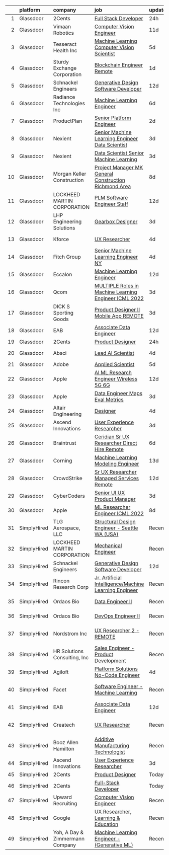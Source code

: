 

|    | platform    | company                         | job                                                                                                                                                                                                                                                                                                                                                                                                                                                                                                                                                                                                                                                                                                                                                                                                                                                                                                                                                                                                                                                                                                                                                                                                                                                                                                                                                                                 | update_time   | location                   |
|---:|:------------|:--------------------------------|:------------------------------------------------------------------------------------------------------------------------------------------------------------------------------------------------------------------------------------------------------------------------------------------------------------------------------------------------------------------------------------------------------------------------------------------------------------------------------------------------------------------------------------------------------------------------------------------------------------------------------------------------------------------------------------------------------------------------------------------------------------------------------------------------------------------------------------------------------------------------------------------------------------------------------------------------------------------------------------------------------------------------------------------------------------------------------------------------------------------------------------------------------------------------------------------------------------------------------------------------------------------------------------------------------------------------------------------------------------------------------------|:--------------|:---------------------------|
|  1 | Glassdoor   | 2Cents                          | [Full Stack Developer](https://www.glassdoor.com/partner/jobListing.htm?pos=116&ao=1136043&s=58&guid=000001821537838a9df700b7528e104f&src=GD_JOB_AD&t=SR&vt=w&ea=1&cs=1_8a989238&cb=1658213336311&jobListingId=1008012892026&jrtk=3-0-1g8ajf0ukkhqg801-1g8ajf0v4irno800-85534a6b2d893294-)                                                                                                                                                                                                                                                                                                                                                                                                                                                                                                                                                                                                                                                                                                                                                                                                                                                                                                                                                                                                                                                                                          | 24h           | Remote                     |
|  2 | Glassdoor   | Vimaan Robotics                 | [Computer Vision Engineer](https://www.glassdoor.com/partner/jobListing.htm?pos=115&ao=1136043&s=58&guid=000001821537838a9df700b7528e104f&src=GD_JOB_AD&t=SR&vt=w&cs=1_b18d11e6&cb=1658213336311&jobListingId=1007990218816&jrtk=3-0-1g8ajf0ukkhqg801-1g8ajf0v4irno800-478aadadec11aaa1-)                                                                                                                                                                                                                                                                                                                                                                                                                                                                                                                                                                                                                                                                                                                                                                                                                                                                                                                                                                                                                                                                                           | 11d           | Santa Clara, CA            |
|  3 | Glassdoor   | Tesseract Health  Inc           | [Machine Learning Computer Vision Scientist](https://www.glassdoor.com/partner/jobListing.htm?pos=110&ao=1136043&s=58&guid=000001821537838a9df700b7528e104f&src=GD_JOB_AD&t=SR&vt=w&ea=1&cs=1_ebed5d32&cb=1658213336310&jobListingId=1008002710891&jrtk=3-0-1g8ajf0ukkhqg801-1g8ajf0v4irno800-fd7670455c9a02f9-)                                                                                                                                                                                                                                                                                                                                                                                                                                                                                                                                                                                                                                                                                                                                                                                                                                                                                                                                                                                                                                                                    | 5d            | Remote                     |
|  4 | Glassdoor   | Sturdy Exchange Corporation     | [Blockchain Engineer  Remote ](https://www.glassdoor.com/partner/jobListing.htm?pos=108&ao=1136043&s=58&guid=000001821537838a9df700b7528e104f&src=GD_JOB_AD&t=SR&vt=w&ea=1&cs=1_7a6f3322&cb=1658213336310&jobListingId=1008010329731&jrtk=3-0-1g8ajf0ukkhqg801-1g8ajf0v4irno800-7d55b355f04952f3-)                                                                                                                                                                                                                                                                                                                                                                                                                                                                                                                                                                                                                                                                                                                                                                                                                                                                                                                                                                                                                                                                                  | 1d            | Remote                     |
|  5 | Glassdoor   | Schnackel Engineers             | [Generative Design Software Developer](https://www.glassdoor.com/partner/jobListing.htm?pos=101&ao=1110586&s=58&guid=000001821537838a9df700b7528e104f&src=GD_JOB_AD&t=SR&vt=w&ea=1&cs=1_22555cf7&cb=1658213336309&jobListingId=1007987458836&cpc=6193B0C32834B022&jrtk=3-0-1g8ajf0ukkhqg801-1g8ajf0v4irno800-7e547bc3bbec425b--6NYlbfkN0BrTPNwjDoELvBVia9gkET74rNEsU_fi4RRK14NiMbuskwBmYiUl43ITcLe-zL9azDC2bpr2SCa5atbsWtVarJGFgRc_UdXsaXv9eSq5MhWIbYHXS2iNjxtl57jP_-YbQkWhoL7t-RZsYxZUoCrAWVDMEXxgRFdx9CQTy9-cnfIsIM4DpLEIpgy2J1BXSAbDoZ4B8auiSWAkjKrrMxcGW0e5yx-M9OXuF124zHEDcZmPjaS9pQU2cSYBSgMqh2s2zGH1l2YPaxBrdw7nFjL5NfM9txUvNp9XL80dZimdtfpRRFCjugp4gUdu0DOWNloomLoAvgmanJ7vYJZVlGXZNF66-9VNQIEvLuaocewCiyXJlP7sZiOKSCUPZ1Wb5GnEgoGoZ6D4xaiQfjtg04GNMPWiFZ5h307M7Im8iosmX_WeAHjUFA31gAoxJtF_8D6CIcVDHPQC2ZBw3b74kYOhhE8Qe_mozWjMF25Q-88aw7JJN2gDBBKy6F8U761YvFcpuX0_3uyI1GYdYJFxNhKRQa8XQUY0-qkY6Q%3D)                                                                                                                                                                                                                                                                                                                                                                                                                                                                       | 12d           | Omaha, NE                  |
|  6 | Glassdoor   | Radiance Technologies Inc       | [Machine Learning Engineer](https://www.glassdoor.com/partner/jobListing.htm?pos=127&ao=1136043&s=58&guid=000001821537838a9df700b7528e104f&src=GD_JOB_AD&t=SR&vt=w&ea=1&cs=1_8afad200&cb=1658213336312&jobListingId=1008001619467&jrtk=3-0-1g8ajf0ukkhqg801-1g8ajf0v4irno800-2b17d835cad19686-)                                                                                                                                                                                                                                                                                                                                                                                                                                                                                                                                                                                                                                                                                                                                                                                                                                                                                                                                                                                                                                                                                     | 6d            | Beavercreek, OH            |
|  7 | Glassdoor   | ProductPlan                     | [Senior Platform Engineer](https://www.glassdoor.com/partner/jobListing.htm?pos=125&ao=1136043&s=58&guid=000001821537838a9df700b7528e104f&src=GD_JOB_AD&t=SR&vt=w&ea=1&cs=1_59d85fab&cb=1658213336312&jobListingId=1008009409524&jrtk=3-0-1g8ajf0ukkhqg801-1g8ajf0v4irno800-fd60eb651355d6fa-)                                                                                                                                                                                                                                                                                                                                                                                                                                                                                                                                                                                                                                                                                                                                                                                                                                                                                                                                                                                                                                                                                      | 2d            | Santa Barbara, CA          |
|  8 | Glassdoor   | Nexient                         | [Senior Machine Learning Engineer Data Scientist](https://www.glassdoor.com/partner/jobListing.htm?pos=113&ao=1136043&s=58&guid=000001821537838a9df700b7528e104f&src=GD_JOB_AD&t=SR&vt=w&cs=1_0e8d6329&cb=1658213336311&jobListingId=1008008457368&jrtk=3-0-1g8ajf0ukkhqg801-1g8ajf0v4irno800-8cd60bd847106d8e-)                                                                                                                                                                                                                                                                                                                                                                                                                                                                                                                                                                                                                                                                                                                                                                                                                                                                                                                                                                                                                                                                    | 3d            | Ann Arbor, MI              |
|  9 | Glassdoor   | Nexient                         | [Data Scientist Senior Machine Learning](https://www.glassdoor.com/partner/jobListing.htm?pos=123&ao=1136043&s=58&guid=000001821537838a9df700b7528e104f&src=GD_JOB_AD&t=SR&vt=w&cs=1_147ba915&cb=1658213336312&jobListingId=1008008458372&jrtk=3-0-1g8ajf0ukkhqg801-1g8ajf0v4irno800-3743e5ff5b45fd1d-)                                                                                                                                                                                                                                                                                                                                                                                                                                                                                                                                                                                                                                                                                                                                                                                                                                                                                                                                                                                                                                                                             | 3d            | Columbus, OH               |
| 10 | Glassdoor   | Morgan Keller Construction      | [Project Manager   MK General Construction Richmond Area](https://www.glassdoor.com/partner/jobListing.htm?pos=103&ao=1110586&s=58&guid=000001821537838a9df700b7528e104f&src=GD_JOB_AD&t=SR&vt=w&cs=1_b0dbe737&cb=1658213336309&jobListingId=1007994992903&cpc=1CBFC3E34E2A31FF&jrtk=3-0-1g8ajf0ukkhqg801-1g8ajf0v4irno800-65d2a9abe4056e8a--6NYlbfkN0D0ff9e8Lfwlpl5zGbQmpn59AL71QmFd7VKOAnfyjZzp5sdngV8WPgYe0dov1m7Y2k2ZT2tEuC6MVosuGVqHDHEXdZCGFxWjSCyP0ziKxaqVe5KnoeIJ0V6RKBFE0TLf_B01_lBywN-suZI_jBOOKDVkQst5FJ58k-dfxDVYb-14PfEFNgtLWpFZarJeqhpho3SNQO-8NlSCUUjonbo2ui_HZlPLt1gO0Ru3stXPfPLsq4-GiukenK8ihc7dJW8UCD5Urr4SFZpjgbW2MjkSfIIWSGmF8CYE4eytAewL9uvppLJUWCgkhx81KKyjce3TommLTEp5hS_34wEfWiHTB2b6mk6cpwdB5EHu7TkFi0Tpo9Uei-BCI-4t5Q7uyGeSyhJFYPumu6sB0jYhY38B4ttrzHTFGBL49ozQe15EtStcCRq0lZfs_zPlOX7nD2ToAsrZ18BpeSE49a2VSo48vwXJQsfmfDUEno%3D)                                                                                                                                                                                                                                                                                                                                                                                                                                                                                                                         | 8d            | Richmond, VA               |
| 11 | Glassdoor   | LOCKHEED MARTIN CORPORATION     | [PLM Software Engineer Staff](https://www.glassdoor.com/partner/jobListing.htm?pos=122&ao=1136043&s=58&guid=000001821537838a9df700b7528e104f&src=GD_JOB_AD&t=SR&vt=w&cs=1_acdab703&cb=1658213336312&jobListingId=1007988779513&jrtk=3-0-1g8ajf0ukkhqg801-1g8ajf0v4irno800-ca9b7bddf1a7b93a-)                                                                                                                                                                                                                                                                                                                                                                                                                                                                                                                                                                                                                                                                                                                                                                                                                                                                                                                                                                                                                                                                                        | 12d           | Grand Prairie, TX          |
| 12 | Glassdoor   | LHP Engineering Solutions       | [Gearbox Designer](https://www.glassdoor.com/partner/jobListing.htm?pos=109&ao=1136043&s=58&guid=000001821537838a9df700b7528e104f&src=GD_JOB_AD&t=SR&vt=w&ea=1&cs=1_d835e87e&cb=1658213336310&jobListingId=1008008477798&jrtk=3-0-1g8ajf0ukkhqg801-1g8ajf0v4irno800-1593ba4b841fd41b-)                                                                                                                                                                                                                                                                                                                                                                                                                                                                                                                                                                                                                                                                                                                                                                                                                                                                                                                                                                                                                                                                                              | 3d            | Novi, MI                   |
| 13 | Glassdoor   | Kforce                          | [UX Researcher](https://www.glassdoor.com/partner/jobListing.htm?pos=104&ao=1110586&s=58&guid=000001821537838a9df700b7528e104f&src=GD_JOB_AD&t=SR&vt=w&cs=1_d2b511a8&cb=1658213336310&jobListingId=1008005891397&cpc=654405A9B1E0A9F5&jrtk=3-0-1g8ajf0ukkhqg801-1g8ajf0v4irno800-e4c2b24613f928ce--6NYlbfkN0C5IatSLh_Ak1q39eQQoPIxD737RW9NeiYGvIRXkrLjEBkC4LI6KweFWWPiS1PvvlyTklMnnQ_buaV2_SkKGWvccSW_mylaG-durmWOS5mcSmVMDNnowR7oX6Ew1L-J_Jdqxvap4ARkWXSzg1LAe2Z95TsAVoesQzNv57Zw9RvXkND4VdIhC5UHyVUtK-5OE28kTKnhHrutmz0ExDZPcFoybnxmIP52pP2Le5yumWfnAoJh2H7ymQscQmERBJf6zOcFzc7r7rOKT72y9Vu78LKYJCA7DxdLqNYv8fzMOEFA9AeV2YEO2ZdxupnfYwj9TC9V5Pi1DucX3dRtr7dE0bAs4Yb6OeFqLL2MhqrNokDPAh-tHHpLcXf7rgQtkcw6tDgJ8JPd81N1mNDz9R8uP9KlKVOh0xMLCufM-eF38ynLXL7vXvDf51T4jCGP1QoJdPdOl45ryOl-j85ecttupRNzGKOt2uTUWs61tl6JhPTSLtTeA73SmUR9u2IzSM5oNTh5VDkcXnXTkEBim6uRKF-ha02mVRVd3ODPw5Vk-kwG-UH7mT8f4bIv16uXxYygsnAajtZ9tIlBLI0ZF00WqRknzPunNH26apg%3D)                                                                                                                                                                                                                                                                                                                                                                                                                                   | 4d            | Waltham, MA                |
| 14 | Glassdoor   | Fitch Group                     | [Senior Machine Learning Engineer  NY](https://www.glassdoor.com/partner/jobListing.htm?pos=117&ao=1136043&s=58&guid=000001821537838a9df700b7528e104f&src=GD_JOB_AD&t=SR&vt=w&cs=1_c70bbf9a&cb=1658213336311&jobListingId=1008006587390&jrtk=3-0-1g8ajf0ukkhqg801-1g8ajf0v4irno800-ec874135c433fd6d-)                                                                                                                                                                                                                                                                                                                                                                                                                                                                                                                                                                                                                                                                                                                                                                                                                                                                                                                                                                                                                                                                               | 4d            | New York, NY               |
| 15 | Glassdoor   | Eccalon                         | [Machine Learning Engineer](https://www.glassdoor.com/partner/jobListing.htm?pos=118&ao=1136043&s=58&guid=000001821537838a9df700b7528e104f&src=GD_JOB_AD&t=SR&vt=w&ea=1&cs=1_24ce9c44&cb=1658213336311&jobListingId=1007987494120&jrtk=3-0-1g8ajf0ukkhqg801-1g8ajf0v4irno800-1be63e6e10b503d5-)                                                                                                                                                                                                                                                                                                                                                                                                                                                                                                                                                                                                                                                                                                                                                                                                                                                                                                                                                                                                                                                                                     | 12d           | Hanover, MD                |
| 16 | Glassdoor   | Qcom                            | [MULTIPLE Roles in Machine Learning Engineer ICML 2022](https://www.glassdoor.com/partner/jobListing.htm?pos=119&ao=1136043&s=58&guid=000001821537838a9df700b7528e104f&src=GD_JOB_AD&t=SR&vt=w&cs=1_44939e32&cb=1658213336311&jobListingId=1008008312368&jrtk=3-0-1g8ajf0ukkhqg801-1g8ajf0v4irno800-54bf61d0ed1361c2-)                                                                                                                                                                                                                                                                                                                                                                                                                                                                                                                                                                                                                                                                                                                                                                                                                                                                                                                                                                                                                                                              | 3d            | San Diego, CA              |
| 17 | Glassdoor   | DICK S Sporting Goods           | [Product Designer II   Mobile App  REMOTE ](https://www.glassdoor.com/partner/jobListing.htm?pos=121&ao=1136043&s=58&guid=000001821537838a9df700b7528e104f&src=GD_JOB_AD&t=SR&vt=w&cs=1_a3e3bfe0&cb=1658213336311&jobListingId=1008008941755&jrtk=3-0-1g8ajf0ukkhqg801-1g8ajf0v4irno800-be7c7078d6baa20f-)                                                                                                                                                                                                                                                                                                                                                                                                                                                                                                                                                                                                                                                                                                                                                                                                                                                                                                                                                                                                                                                                          | 3d            | Coraopolis, PA             |
| 18 | Glassdoor   | EAB                             | [Associate Data Engineer](https://www.glassdoor.com/partner/jobListing.htm?pos=106&ao=1136043&s=58&guid=000001821537838a9df700b7528e104f&src=GD_JOB_AD&t=SR&vt=w&cs=1_f9a80c74&cb=1658213336310&jobListingId=1007987430800&jrtk=3-0-1g8ajf0ukkhqg801-1g8ajf0v4irno800-fd240d8bfc4e04cb-)                                                                                                                                                                                                                                                                                                                                                                                                                                                                                                                                                                                                                                                                                                                                                                                                                                                                                                                                                                                                                                                                                            | 12d           | Washington, DC             |
| 19 | Glassdoor   | 2Cents                          | [Product Designer](https://www.glassdoor.com/partner/jobListing.htm?pos=111&ao=1136043&s=58&guid=000001821537838a9df700b7528e104f&src=GD_JOB_AD&t=SR&vt=w&ea=1&cs=1_99d8bf48&cb=1658213336310&jobListingId=1008012892209&jrtk=3-0-1g8ajf0ukkhqg801-1g8ajf0v4irno800-87ec4afc59254818-)                                                                                                                                                                                                                                                                                                                                                                                                                                                                                                                                                                                                                                                                                                                                                                                                                                                                                                                                                                                                                                                                                              | 24h           | Remote                     |
| 20 | Glassdoor   | Absci                           | [Lead AI Scientist](https://www.glassdoor.com/partner/jobListing.htm?pos=112&ao=1136043&s=58&guid=000001821537838a9df700b7528e104f&src=GD_JOB_AD&t=SR&vt=w&ea=1&cs=1_5ba80cac&cb=1658213336311&jobListingId=1008005973144&jrtk=3-0-1g8ajf0ukkhqg801-1g8ajf0v4irno800-62b20ff18c6763b3-)                                                                                                                                                                                                                                                                                                                                                                                                                                                                                                                                                                                                                                                                                                                                                                                                                                                                                                                                                                                                                                                                                             | 4d            | Vancouver, WA              |
| 21 | Glassdoor   | Adobe                           | [Applied Scientist](https://www.glassdoor.com/partner/jobListing.htm?pos=124&ao=1136043&s=58&guid=000001821537838a9df700b7528e104f&src=GD_JOB_AD&t=SR&vt=w&cs=1_b6709662&cb=1658213336312&jobListingId=1008002513355&jrtk=3-0-1g8ajf0ukkhqg801-1g8ajf0v4irno800-1f282fbfde7d387b-)                                                                                                                                                                                                                                                                                                                                                                                                                                                                                                                                                                                                                                                                                                                                                                                                                                                                                                                                                                                                                                                                                                  | 5d            | Seattle, WA                |
| 22 | Glassdoor   | Apple                           | [AI ML Research Engineer   Wireless 5G 6G](https://www.glassdoor.com/partner/jobListing.htm?pos=102&ao=1110586&s=58&guid=000001821537838a9df700b7528e104f&src=GD_JOB_AD&t=SR&vt=w&cs=1_7fe935ee&cb=1658213336309&jobListingId=1007988604965&cpc=AC285F3A3ECA6BB0&jrtk=3-0-1g8ajf0ukkhqg801-1g8ajf0v4irno800-783fb6ade06d776f--6NYlbfkN0BvKrLyj5gPmtZO9T8euul8TCxuuKNOtzRJOomxnwSEodTz2Bc-sPZl8WPllYOnI2gt4bcpvk4rjjpceTIx1ze-fyFjpQ8LaoGWozxobRTjMiyMx36dAmBDdK6tEgLCHcpvdRwtryjbi1cjv8e1pnr3ueyM9uYJj1ww3ngqaZBFwK4AsVymDpSafOLIFg8MmpjCg61OS668GmqqanfT6AwKjXnddt8EHmHfPmPF61NSi6CPIfgYBXSoaRKGtQOhICRKJ0G4uRXoerD3y6KVP4Qs2Z6_N35KLheHXTX-23E4lwECsDberzAyKi1rv5y6y0h7MfaQlT_SZA5JmgmbuTA1g5aUN4Mvm3ZHV4H7sCda53MbeNj3vdgyz7uC_0AEE-lPz-NSlkgZ-eAnuddUAbf9JeYQN8U5UDs4BxIrTGsvPWGxx2W2THJO4ptcqibJoD7eWI_KaWcPPgqrSrAiz5Bugy_5LSjrC2aUhjzEl7tXBel8V_SQsbyOUPJD8g8CmRcROdz8z67nrmpDNICW7wvi8bD2GlJwU8JGXhcdgJxn4C47JJV65Ip8I-41ndHGshp0MBZe7BQNsCsP7Ewl5yticQZ-Cmlwv14YNc_WUcfptFIMlkwIvOACj4rgUTD_-INem8idN9-JZkqc3IyC1Xs9FgoO2EpwtAoWM_CgjKSLnIbfIU76uj-CY88OQvA_fNZPORXxwFK6qTB53TgdR0ZKrMw82CTV161bluaqj2H9DslMKAI0wGjfVsi0bXFHN8lBM1bZVkVXffc7Y-q6yX10Yqd3TpMMrU0z-9102rM4_wGojZIywMr-kNit4NcueNZY8GOr-Oq3fOB9NsQiEs3ZHYgXU6jiqUrJkQcAvHtTw1rmxRdYXnM28NFBFgSWS2xwVHit3-p_MIcekcWlXi9XSPZ6AeA0fN9YuHi9pUeSepXuo8R8pwW4aqcN_YXX3DB3sREbfQQh5oy_iiP_hKu_QYrhYB9VNPQ%3D)        | 12d           | San Diego, CA              |
| 23 | Glassdoor   | Apple                           | [Data Engineer  Maps Eval Metrics](https://www.glassdoor.com/partner/jobListing.htm?pos=129&ao=1136043&s=58&guid=000001821537838a9df700b7528e104f&src=GD_JOB_AD&t=SR&vt=w&cs=1_b348ccb8&cb=1658213336312&jobListingId=1008008289048&jrtk=3-0-1g8ajf0ukkhqg801-1g8ajf0v4irno800-89a818e6f99c9e1d-)                                                                                                                                                                                                                                                                                                                                                                                                                                                                                                                                                                                                                                                                                                                                                                                                                                                                                                                                                                                                                                                                                   | 3d            | Cupertino, CA              |
| 24 | Glassdoor   | Altair Engineering              | [Designer](https://www.glassdoor.com/partner/jobListing.htm?pos=114&ao=1136043&s=58&guid=000001821537838a9df700b7528e104f&src=GD_JOB_AD&t=SR&vt=w&cs=1_6aefeb18&cb=1658213336311&jobListingId=1008006488984&jrtk=3-0-1g8ajf0ukkhqg801-1g8ajf0v4irno800-c3da16eb45760725-)                                                                                                                                                                                                                                                                                                                                                                                                                                                                                                                                                                                                                                                                                                                                                                                                                                                                                                                                                                                                                                                                                                           | 4d            | Troy, MI                   |
| 25 | Glassdoor   | Ascend Innovations              | [User Experience Researcher](https://www.glassdoor.com/partner/jobListing.htm?pos=126&ao=1136043&s=58&guid=000001821537838a9df700b7528e104f&src=GD_JOB_AD&t=SR&vt=w&ea=1&cs=1_00d95723&cb=1658213336312&jobListingId=1008009053175&jrtk=3-0-1g8ajf0ukkhqg801-1g8ajf0v4irno800-2803a83c2794fba5-)                                                                                                                                                                                                                                                                                                                                                                                                                                                                                                                                                                                                                                                                                                                                                                                                                                                                                                                                                                                                                                                                                    | 3d            | Remote                     |
| 26 | Glassdoor   | Braintrust                      | [Ceridian   Sr UX Researcher   Direct Hire  Remote ](https://www.glassdoor.com/partner/jobListing.htm?pos=120&ao=1136043&s=58&guid=000001821537838a9df700b7528e104f&src=GD_JOB_AD&t=SR&vt=w&cs=1_78b380f7&cb=1658213336311&jobListingId=1008000725172&jrtk=3-0-1g8ajf0ukkhqg801-1g8ajf0v4irno800-ce75e25b30663977-)                                                                                                                                                                                                                                                                                                                                                                                                                                                                                                                                                                                                                                                                                                                                                                                                                                                                                                                                                                                                                                                                 | 6d            | San Francisco, CA          |
| 27 | Glassdoor   | Corning                         | [Machine Learning Modeling Engineer](https://www.glassdoor.com/partner/jobListing.htm?pos=130&ao=1136043&s=58&guid=000001821537838a9df700b7528e104f&src=GD_JOB_AD&t=SR&vt=w&cs=1_549e98f4&cb=1658213336312&jobListingId=1007985113411&jrtk=3-0-1g8ajf0ukkhqg801-1g8ajf0v4irno800-520d69d3e679490c-)                                                                                                                                                                                                                                                                                                                                                                                                                                                                                                                                                                                                                                                                                                                                                                                                                                                                                                                                                                                                                                                                                 | 13d           | Corning, NY                |
| 28 | Glassdoor   | CrowdStrike                     | [Sr  UX Researcher   Managed Services  Remote ](https://www.glassdoor.com/partner/jobListing.htm?pos=128&ao=1136043&s=58&guid=000001821537838a9df700b7528e104f&src=GD_JOB_AD&t=SR&vt=w&cs=1_e47f7c88&cb=1658213336312&jobListingId=1007987559216&jrtk=3-0-1g8ajf0ukkhqg801-1g8ajf0v4irno800-716d75753165322f-)                                                                                                                                                                                                                                                                                                                                                                                                                                                                                                                                                                                                                                                                                                                                                                                                                                                                                                                                                                                                                                                                      | 12d           | Remote                     |
| 29 | Glassdoor   | CyberCoders                     | [Senior UI UX Product Manager](https://www.glassdoor.com/partner/jobListing.htm?pos=105&ao=1110586&s=58&guid=000001821537838a9df700b7528e104f&src=GD_JOB_AD&t=SR&vt=w&ea=1&cs=1_4152d563&cb=1658213336310&jobListingId=1008008702398&cpc=654405A9B1E0A9F5&jrtk=3-0-1g8ajf0ukkhqg801-1g8ajf0v4irno800-2ae4f7acc5f2f470--6NYlbfkN0CpFJQzrgRR8WqXWK1qKKEqALWJw739KlKqr2H-MSI4eoBlI4EFrmor2FYZMP3muM1oRu76nIrQEUqHTpORkFeIazD_-WwBf43UWgeJ5CcJ50ISkt8HG8Do6ChXLCi5tFkePQVwGWac6UqpikIdPAHbj5y8tNYRvXzPMGp1HHYVvKH04pzbUxALv_21X_q3YDHig17Aa_50FOv4qg4_FUnyiBSWjbKhor5ZhST_WggMobL18-eiquttKO8_V5BaJvG_rTFGJolyrLXjQrI-yIbZGu4SqSr0x6OIGZoYfF1kt6xPlm7vCoOa1AIaw-BmvuGjM_keyi0lizKmWwmuJHsWQDseiexWiz0mK3m7vhHvJh70U_CeQKpXg8AUbNuxrTBLQbNHQ7WUzs4XpHrctTDnBTE-OraBT8XvpOkiGt0Pj83qKlCJdx7ndcqEepKBECXbFZmsC9vZnZtmdQtf5ix6oWKzW381JPwVpjOlstJhCiJ-KZOcZzvizLpqE646MYrdG0MVehdx100hQBVyIfpPXbU8TqisnVdnf7V-A9h05VEgj0yxQh1PQ-7H44ETor6_e4n6D8_aQJk6X03Pl3WoygeCb1CZyyxYvH6cCH9013_47XynvLTNN99CmtXt4WinHOhAdlfCR5qbonfJy7qDxFFAcanJOEPWOGaVb7wZmYHjbCzeK6ylWSZ0f9x_GqkIm6Y9c8N9kCXd7_fERT_I7_ydqFwJdcSNb3sJ0EK4jb-9ZX8Ugk_EUFjOdE4n5Q1_yhJu5MUfakSjKtn4JSVs7Pf8cjhSE7x8mMzkKfvXgy-2r_1KPGpIzGplgTz544_LGHAA8VrhExnzaM83EqefD5P9Eg26tzUKyszNvh0Hptx3ZO3HWK86UjMVldky9PUoPH_dkq7ClgM09l-7WsqPxhhLU_Wo4GUhmAaZmfQ1ChJJPZsN4frVHwv9HWDP_0Yl0HvASEs6zCLvNmN9Q-u2lEDyF6pSOnc5zsbe60AJ4Q%3D%3D) | 3d            | Sunnyvale, CA              |
| 30 | Glassdoor   | Apple                           | [ML Researcher   Engineer  ICML 2022 ](https://www.glassdoor.com/partner/jobListing.htm?pos=107&ao=1136043&s=58&guid=000001821537838a9df700b7528e104f&src=GD_JOB_AD&t=SR&vt=w&cs=1_9576c4d3&cb=1658213336310&jobListingId=1007996386711&jrtk=3-0-1g8ajf0ukkhqg801-1g8ajf0v4irno800-5cb7fb018f3e457b-)                                                                                                                                                                                                                                                                                                                                                                                                                                                                                                                                                                                                                                                                                                                                                                                                                                                                                                                                                                                                                                                                               | 8d            | Cupertino, CA              |
| 31 | SimplyHired | TLG Aerospace, LLC              | [Structural Design Engineer - Seattle WA (USA)](https://www.simplyhired.com/job/mvnDWLhVqOcECdoWxeeMjQyCDGBGrPl6HTl6Es086WiBppGtueZB1g?q=generative+engineer)                                                                                                                                                                                                                                                                                                                                                                                                                                                                                                                                                                                                                                                                                                                                                                                                                                                                                                                                                                                                                                                                                                                                                                                                                       | Recently      | Seattle, WA                |
| 32 | SimplyHired | LOCKHEED MARTIN CORPORATION     | [Mechanical Engineer](https://www.simplyhired.com/job/DrdYSViEOJmm8VeD-CAIA2QkqGdQTsm45767GHFQXICe0v2HYKc4dg?q=generative+engineer)                                                                                                                                                                                                                                                                                                                                                                                                                                                                                                                                                                                                                                                                                                                                                                                                                                                                                                                                                                                                                                                                                                                                                                                                                                                 | Recently      | Liverpool, NY              |
| 33 | SimplyHired | Schnackel Engineers             | [Generative Design Software Developer](https://www.simplyhired.com/job/KE0-EPFCtTp8eniWTTdVA6iqehRWfXqNBvdE0wHECgCONieSBqtj5A?q=generative+engineer)                                                                                                                                                                                                                                                                                                                                                                                                                                                                                                                                                                                                                                                                                                                                                                                                                                                                                                                                                                                                                                                                                                                                                                                                                                | 12d           | Omaha, NE                  |
| 34 | SimplyHired | Rincon Research Corp            | [Jr. Artificial Intelligence/Machine Learning Engineer](https://www.simplyhired.com/job/q5tYQEM6AiLWUqE8YasWfcRw18dI26eyHDZB0xy8Q_6w5Pt56vmhUg?q=generative+engineer)                                                                                                                                                                                                                                                                                                                                                                                                                                                                                                                                                                                                                                                                                                                                                                                                                                                                                                                                                                                                                                                                                                                                                                                                               | Recently      | Palm Bay, FL +3 locations  |
| 35 | SimplyHired | Ordaos Bio                      | [Data Engineer II](https://www.simplyhired.com/job/VCPKKm8Ut_7VCp4VfJAAtV760ygqviDFgZ91vPfY0Tu_P5lUwYaPng?q=generative+engineer)                                                                                                                                                                                                                                                                                                                                                                                                                                                                                                                                                                                                                                                                                                                                                                                                                                                                                                                                                                                                                                                                                                                                                                                                                                                    | Recently      | New York, NY               |
| 36 | SimplyHired | Ordaos Bio                      | [DevOps Engineer II](https://www.simplyhired.com/job/-EixE0zo7N7VdLa992z23aFz6qtUUkFczlkN5ZXIFpAUv-v3wOxmzg?q=generative+engineer)                                                                                                                                                                                                                                                                                                                                                                                                                                                                                                                                                                                                                                                                                                                                                                                                                                                                                                                                                                                                                                                                                                                                                                                                                                                  | Recently      | New York, NY               |
| 37 | SimplyHired | Nordstrom Inc                   | [UX Researcher 2 - REMOTE](https://www.simplyhired.com/job/-4F87DNMEMWzDMrtkHCRm38I8V2_irgzx5IaHwviPaMp9OcSKi-yAQ?q=generative+engineer)                                                                                                                                                                                                                                                                                                                                                                                                                                                                                                                                                                                                                                                                                                                                                                                                                                                                                                                                                                                                                                                                                                                                                                                                                                            | Recently      | United States +5 locations |
| 38 | SimplyHired | HR Solutions Consulting, Inc    | [Sales Engineer - Product Development](https://www.simplyhired.com/job/rpFE5MaZswcnKsII82cyD7Oav5ZNtbyLELzQ2fRaf2-O5diJr9V0Pg?q=generative+engineer)                                                                                                                                                                                                                                                                                                                                                                                                                                                                                                                                                                                                                                                                                                                                                                                                                                                                                                                                                                                                                                                                                                                                                                                                                                | Recently      | Melbourne, FL              |
| 39 | SimplyHired | Agiloft                         | [Platform Solutions No-Code Engineer](https://www.simplyhired.com/job/SUGGJGzkn5JrK383cEtKnEp1Zv9-X1mUVDTT3nyKpnRujp1rePHl0w?q=generative+engineer)                                                                                                                                                                                                                                                                                                                                                                                                                                                                                                                                                                                                                                                                                                                                                                                                                                                                                                                                                                                                                                                                                                                                                                                                                                 | 4d            | United States              |
| 40 | SimplyHired | Facet                           | [Software Engineer - Machine Learning](https://www.simplyhired.com/job/rRl7LpYqGiIowLAwzbrNzMgXtXTFbKgtp-z9fo66PKEqX4Q6nYlO_w?q=generative+engineer)                                                                                                                                                                                                                                                                                                                                                                                                                                                                                                                                                                                                                                                                                                                                                                                                                                                                                                                                                                                                                                                                                                                                                                                                                                | Recently      | San Francisco, CA          |
| 41 | SimplyHired | EAB                             | [Associate Data Engineer](https://www.simplyhired.com/job/thmvbTWxClDS5UrOGpmnQ5z04BBjkMImPRoL44fNZTE7UkYMfRuYWw?q=generative+engineer)                                                                                                                                                                                                                                                                                                                                                                                                                                                                                                                                                                                                                                                                                                                                                                                                                                                                                                                                                                                                                                                                                                                                                                                                                                             | 12d           | Remote +3 locations        |
| 42 | SimplyHired | Createch                        | [UX Researcher](https://www.simplyhired.com/job/i7kHaMs_t4HJbJlYlCbNzuzUNip4IiMfa1iEYNfuICNgoGdDox8jZA?q=generative+engineer)                                                                                                                                                                                                                                                                                                                                                                                                                                                                                                                                                                                                                                                                                                                                                                                                                                                                                                                                                                                                                                                                                                                                                                                                                                                       | Recently      | San Francisco, CA          |
| 43 | SimplyHired | Booz Allen Hamilton             | [Additive Manufacturing Technologist](https://www.simplyhired.com/job/JWUCQAj51M7Fhik0fiyoQQnsCHKfQyV13eTIza8Bzlg0rzmaMl9IMw?q=generative+engineer)                                                                                                                                                                                                                                                                                                                                                                                                                                                                                                                                                                                                                                                                                                                                                                                                                                                                                                                                                                                                                                                                                                                                                                                                                                 | Recently      | Warren, MI                 |
| 44 | SimplyHired | Ascend Innovations              | [User Experience Researcher](https://www.simplyhired.com/job/q6D63gEk2wOXOPL2ug1DnQ_lW_0YTSgnzupCHUT2wYcMVPatBUZpTw?q=generative+engineer)                                                                                                                                                                                                                                                                                                                                                                                                                                                                                                                                                                                                                                                                                                                                                                                                                                                                                                                                                                                                                                                                                                                                                                                                                                          | 3d            | Remote                     |
| 45 | SimplyHired | 2Cents                          | [Product Designer](https://www.simplyhired.com/job/hfDbNr8nE59mZFMKpfn6QfxbSTb1dwOOakE4x9PO6RQwDAuXGUzsaw?q=generative+engineer)                                                                                                                                                                                                                                                                                                                                                                                                                                                                                                                                                                                                                                                                                                                                                                                                                                                                                                                                                                                                                                                                                                                                                                                                                                                    | Today         | Remote                     |
| 46 | SimplyHired | 2Cents                          | [Full-Stack Developer](https://www.simplyhired.com/job/es6LyK_SJBGkUhbGJ0qK4_G_hvIZtl61RslyKLtAki8sASGedpaq7g?q=generative+engineer)                                                                                                                                                                                                                                                                                                                                                                                                                                                                                                                                                                                                                                                                                                                                                                                                                                                                                                                                                                                                                                                                                                                                                                                                                                                | Today         | Remote                     |
| 47 | SimplyHired | Upward Recruiting               | [Computer Vision Engineer](https://www.simplyhired.com/job/rkCRw4L7zZyIjOI7zDuN7ivicgLG8hqhk8yOpjOy7-yVCSDmzkL6ow?q=generative+engineer)                                                                                                                                                                                                                                                                                                                                                                                                                                                                                                                                                                                                                                                                                                                                                                                                                                                                                                                                                                                                                                                                                                                                                                                                                                            | Recently      | Remote                     |
| 48 | SimplyHired | Google                          | [UX Researcher, Learning & Education](https://www.simplyhired.com/job/WGCSVKpQGbUMUJM-_ZKn_88_lb6_wQ3quIe5_IBj1DVzS_pd-OSyog?q=generative+engineer)                                                                                                                                                                                                                                                                                                                                                                                                                                                                                                                                                                                                                                                                                                                                                                                                                                                                                                                                                                                                                                                                                                                                                                                                                                 | Recently      | San Francisco, CA          |
| 49 | SimplyHired | Yoh, A Day & Zimmermann Company | [Machine Learning Engineer - (Generative ML)](https://www.simplyhired.com/job/7aYu7SxFh_rMH8QW9USb027e2AVza7KDRKSJCstzz2rOHP-O66kvpw?q=generative+engineer)                                                                                                                                                                                                                                                                                                                                                                                                                                                                                                                                                                                                                                                                                                                                                                                                                                                                                                                                                                                                                                                                                                                                                                                                                         | Recently      | Mountain View, CA          |